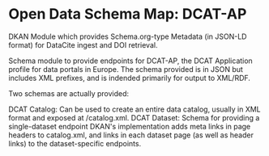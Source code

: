 # Open Data Schema Map: DCAT-AP
DKAN Module which provides Schema.org-type Metadata (in JSON-LD format) for DataCite ingest and DOI retrieval.

Schema module to provide endpoints for DCAT-AP, the DCAT Application profile for data portals in Europe. The schema provided is in JSON but includes XML prefixes, and is indended primarily for output to XML/RDF.

Two schemas are actually provided:

DCAT Catalog: Can be used to create an entire data catalog, usually in XML format and exposed at /catalog.xml.
DCAT Dataset: Schema for providing a single-dataset endpoint
DKAN's implementation adds meta links in page headers to catalog.xml, and links in each dataset page (as well as header links) to the dataset-specific endpoints.
